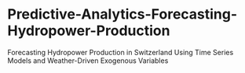 # Predictive-Analytics-Forecasting-Hydropower-Production
Forecasting Hydropower Production in Switzerland Using Time Series Models and Weather-Driven Exogenous Variables
